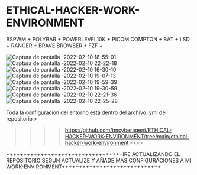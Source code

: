 # ETHICAL-HACKER-WORK-ENVIRONMENT
BSPWM + 
POLYBAR + 
POWERLEVEL10K + 
PICOM COMPTON + 
BAT + 
LSD + 
RANGER + 
BRAVE BROWSER + 
FZF +


![Captura de pantalla -2022-02-10 18-55-01](https://user-images.githubusercontent.com/97669969/153664059-601d0e08-1672-446c-8d5e-8e6fbaadd55d.png)
![Captura de pantalla -2022-02-10 22-22-18](https://user-images.githubusercontent.com/97669969/153664067-373f4d5e-a44d-4a4d-ae73-18ee4913b866.png)
![Captura de pantalla -2022-02-10 16-30-10](https://user-images.githubusercontent.com/97669969/153664079-35659610-820a-4483-846a-e287070d049e.png)
![Captura de pantalla -2022-02-10 19-07-13](https://user-images.githubusercontent.com/97669969/153664084-ac5fe100-d26d-48e6-be5e-d3c570b5e194.png)
![Captura de pantalla -2022-02-10 19-59-39](https://user-images.githubusercontent.com/97669969/153664104-d318fce3-7eb3-469f-a91b-47c6574c3c0a.png)
![Captura de pantalla -2022-02-10 19-30-59](https://user-images.githubusercontent.com/97669969/153664113-99fe8f92-cd55-483c-a148-004f7f839fd8.png)
![Captura de pantalla -2022-02-10 22-21-36](https://user-images.githubusercontent.com/97669969/153664118-982c0c73-52c0-4ffd-aca9-fab85043fd83.png)
![Captura de pantalla -2022-02-10 22-25-28](https://user-images.githubusercontent.com/97669969/153664125-2468aa97-e779-42be-bb3a-5d1b9ac6f3c3.png)

Toda la configuracion del entorno esta dentro del archivo .yml del repositorio > 
>>>> https://github.com/tmcyberagent/ETHICAL-HACKER-WORK-ENVIRONMENT/tree/main/ethical-hacker-work-environment <<<<

++++++++++++++++++++++++++++++++++IRE ACTUALIZANDO EL REPOSITORIO SEGUN ACTUALIZE Y AÑADE MAS CONFIGURACIONES A MI WORK-ENVIRONMENT+++++++++++++++++++++++++++++

